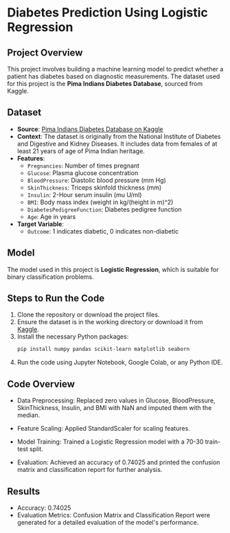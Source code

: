 # Diabetes Prediction Using Logistic Regression

## Project Overview
This project involves building a machine learning model to predict whether a patient has diabetes based on diagnostic measurements. The dataset used for this project is the **Pima Indians Diabetes Database**, sourced from Kaggle.

## Dataset
- **Source**: [Pima Indians Diabetes Database on Kaggle](https://www.kaggle.com/datasets/uciml/pima-indians-diabetes-database/data)
- **Context**: The dataset is originally from the National Institute of Diabetes and Digestive and Kidney Diseases. It includes data from females of at least 21 years of age of Pima Indian heritage.
- **Features**:
  - `Pregnancies`: Number of times pregnant
  - `Glucose`: Plasma glucose concentration
  - `BloodPressure`: Diastolic blood pressure (mm Hg)
  - `SkinThickness`: Triceps skinfold thickness (mm)
  - `Insulin`: 2-Hour serum insulin (mu U/ml)
  - `BMI`: Body mass index (weight in kg/(height in m)^2)
  - `DiabetesPedigreeFunction`: Diabetes pedigree function
  - `Age`: Age in years
- **Target Variable**:
  - `Outcome`: 1 indicates diabetic, 0 indicates non-diabetic

## Model
The model used in this project is **Logistic Regression**, which is suitable for binary classification problems.

## Steps to Run the Code
1. Clone the repository or download the project files.
2. Ensure the dataset is in the working directory or download it from [Kaggle](https://www.kaggle.com/uciml/pima-indians-diabetes-database).
3. Install the necessary Python packages:
   ```bash
   pip install numpy pandas scikit-learn matplotlib seaborn
   ```
4. Run the code using Jupyter Notebook, Google Colab, or any Python IDE.
   
## Code Overview
   
* Data Preprocessing:
Replaced zero values in Glucose, BloodPressure, SkinThickness, Insulin, and BMI with NaN and imputed them with the median.

* Feature Scaling:
Applied StandardScaler for scaling features.

* Model Training:
Trained a Logistic Regression model with a 70-30 train-test split.

* Evaluation:
Achieved an accuracy of 0.74025 and printed the confusion matrix and classification report for further analysis.

## Results
* Accuracy: 0.74025
* Evaluation Metrics:
Confusion Matrix and Classification Report were generated for a detailed evaluation of the model's performance.

